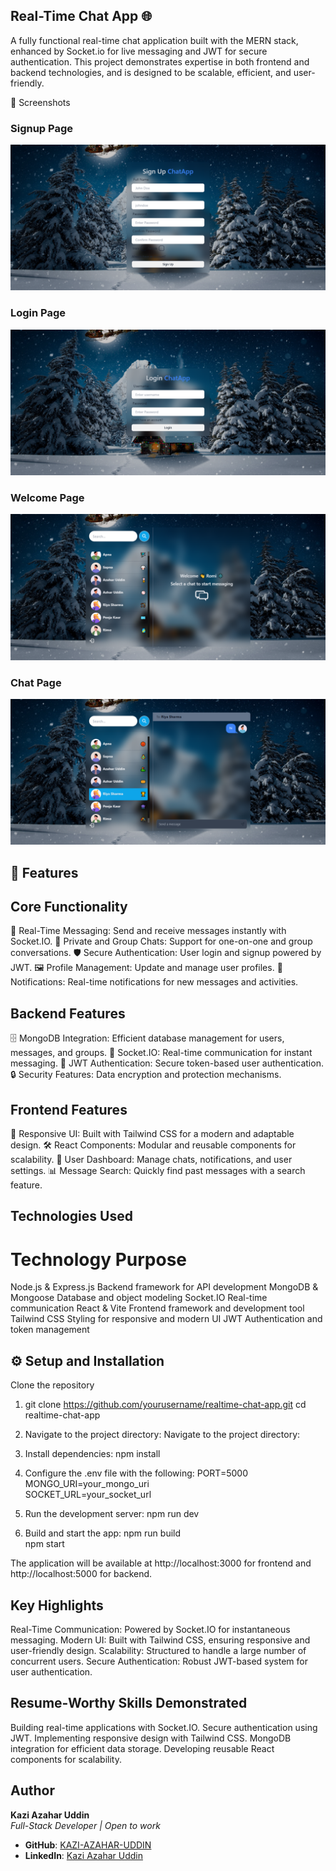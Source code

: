 ##  Real-Time Chat App 🌐

A fully functional real-time chat application built with the MERN stack, enhanced by Socket.io for live messaging and JWT for secure authentication. This project demonstrates expertise in both frontend and backend technologies, and is designed to be scalable, efficient, and user-friendly.


🌌 Screenshots

### Signup Page
![Signup Page](/frontend/public/signup-page.png)

### Login Page
![Login Page](/frontend/public/login-page.png)

### Welcome Page
![Welcome Page](/frontend/public/welcome-page.png)

### Chat Page
![Chat Page](/frontend/public/chat-page.png)

## 🚀 Features

## Core Functionality
🚀 Real-Time Messaging: Send and receive messages instantly with Socket.IO.
👥 Private and Group Chats: Support for one-on-one and group conversations.
🛡️ Secure Authentication: User login and signup powered by JWT.
🖼️ Profile Management: Update and manage user profiles.
🔔 Notifications: Real-time notifications for new messages and activities.

## Backend Features
🗄️ MongoDB Integration: Efficient database management for users, messages, and groups.
🚀 Socket.IO: Real-time communication for instant messaging.
🔑 JWT Authentication: Secure token-based user authentication.
🔒 Security Features: Data encryption and protection mechanisms.

## Frontend Features
🎨 Responsive UI: Built with Tailwind CSS for a modern and adaptable design.
🛠️ React Components: Modular and reusable components for scalability.
👑 User Dashboard: Manage chats, notifications, and user settings.
📊 Message Search: Quickly find past messages with a search feature.

## Technologies Used
# Technology	           Purpose
Node.js & Express.js	  Backend framework for API development
MongoDB & Mongoose	      Database and object modeling
Socket.IO	              Real-time communication
React & Vite	          Frontend framework and development tool
Tailwind CSS	          Styling for responsive and modern UI
JWT	                      Authentication and token management



## ⚙️ Setup and Installation
Clone the repository

1. git clone https://github.com/yourusername/realtime-chat-app.git
cd realtime-chat-app

2. Navigate to the project directory:
Navigate to the project directory:

3. Install dependencies:
npm install  

4. Configure the .env file with the following:
PORT=5000  
MONGO_URI=your_mongo_uri  
SOCKET_URL=your_socket_url  

5. Run the development server:
npm run dev  

6. Build and start the app:
npm run build  
npm start  

The application will be available at http://localhost:3000 for frontend and http://localhost:5000 for backend.


## Key Highlights
Real-Time Communication: Powered by Socket.IO for instantaneous messaging.
Modern UI: Built with Tailwind CSS, ensuring responsive and user-friendly design.
Scalability: Structured to handle a large number of concurrent users.
Secure Authentication: Robust JWT-based system for user authentication.

## Resume-Worthy Skills Demonstrated
Building real-time applications with Socket.IO.
Secure authentication using JWT.
Implementing responsive design with Tailwind CSS.
MongoDB integration for efficient data storage.
Developing reusable React components for scalability.

## Author
**Kazi Azahar Uddin**  
*Full-Stack Developer | Open to work*  

- **GitHub**: [KAZI-AZAHAR-UDDIN](https://github.com/KAZI-AZAHAR-UDDIN)  
- **LinkedIn**: [Kazi Azahar Uddin](https://www.linkedin.com/in/kazi-azahar-uddin-8b879b205/)  



